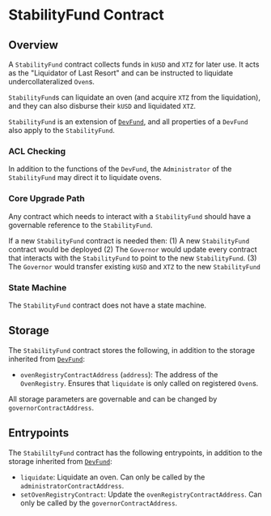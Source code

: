 # StabilityFund Contract

## Overview

A `StabilityFund` contract collects funds in `kUSD` and `XTZ` for later use. It acts as the "Liquidator of Last Resort" and can be instructed to liquidate undercollateralized `Oven`s.

`StabilityFund`s can liquidate an oven (and acquire `XTZ` from the liquidation), and they can also disburse their `kUSD` and liquidated `XTZ`. 

`StabilityFund` is an extension of [`DevFund`](dev-fund.md), and all properties of a `DevFund` also apply to the `StabilityFund`.

### ACL Checking

In addition to the functions of the `DevFund`, the `Administrator` of the `StabilityFund` may direct it to liquidate ovens.

### Core Upgrade Path

Any contract which needs to interact with a `StabilityFund` should have a governable reference to the `StabilityFund`.

If a new `StabilityFund` contract is needed then:
(1) A new `StabilityFund` contract would be deployed
(2) The `Governor` would update every contract that interacts with the `StabilityFund` to point to the new `StabilityFund`.
(3) The `Governor` would transfer existing `kUSD` and `XTZ` to the new `StabilityFund`

### State Machine

The `StabilityFund` contract does not have a state machine.

## Storage

The `StabilityFund` contract stores the following, in addition to the storage inherited from [`DevFund`](dev-fund.md):
- `ovenRegistryContractAddress` (`address`): The address of the `OvenRegistry`. Ensures that `liquidate` is only called on registered `Oven`s.

All storage parameters are governable and can be changed by `governorContractAddress`.

## Entrypoints

The `StabililtyFund` contract has the following entrypoints, in addition to the storage inherited from [`DevFund`](dev-fund.md):
- `liquidate`: Liquidate an oven. Can only be called by the `administratorContractAddress`.
- `setOvenRegistryContract`: Update the `ovenRegistryContractAddress`. Can only be called by the `governorContractAddress`.
